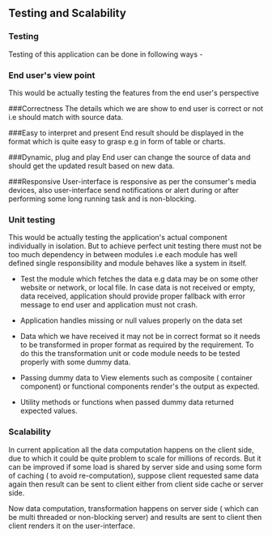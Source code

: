 ## Testing and Scalability ##

### Testing ###
Testing of this application can be done in following ways -

### End user's view point

This would be actually testing the features from the end user's perspective 

###Correctness
The details which we are show to end user is correct or not i.e should match with source data.

###Easy to interpret and present
End result should be displayed in the format which is quite easy to grasp e.g in form of table or charts.

###Dynamic, plug and play
End user can change the source of data and should get the updated result based on new data.

###Responsive
User-interface is responsive as per the consumer's media devices, also user-interface send notifications or alert during or after performing some long running task and is non-blocking.

### Unit testing

This would be actually testing the application's actual component individually in isolation. But to achieve perfect unit testing there must not be too much dependency in between modules i.e each module has well defined single responsibility and module behaves like a system in itself.

 * Test the module which fetches the data e.g data may be on some other website or network, or local file. In case data is not received or empty, data received, application should provide proper fallback with error message to end user and application must not crash.

* Application handles missing or null values properly on the data set

* Data which we have received it may not be in correct format so it needs to be transformed in proper format as required by the requirement. To do this the transformation unit or code module needs to be tested properly with some dummy data. 

* Passing dummy data to View elements such as composite ( container component) or functional components render's the output as expected.

* Utility methods or functions when passed dummy data returned expected values.


### Scalability ###

In current application all the data computation happens on the client side, due to which it could be quite problem to scale for millions of records. But it can be improved if some load is shared by server side and using some form of caching ( to avoid re-computation), suppose client requested same data again then result can be sent to client either from client side cache or server side.

Now data computation, transformation happens on server side ( which can be multi threaded or non-blocking server) and results are sent to client then client renders it on the user-interface.
